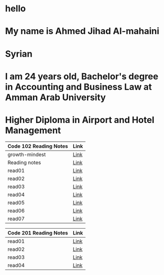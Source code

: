 # hello

# My name is Ahmed Jihad Al-mahaini
# Syrian
#  I am 24 years old,   Bachelor's degree in Accounting and Business Law at Amman Arab University
# Higher Diploma in Airport and Hotel Management







| Code 102 Reading Notes  |   Link     
|----------|:-------------
| growth-mindest | [Link](https://ahmadjihadalmahaini.github.io/reading-notes/102.md/growth-mindest)
| Reading notes | [Link](https://ahmadjihadalmahaini.github.io/reading-notes/)
| read01 |  [Link](https://ahmadjihadalmahaini.github.io/reading-notes/102.md/read01)
| read02 | [Link](https://ahmadjihadalmahaini.github.io/reading-notes/102.md/read02)
| read03 |  [Link](https://ahmadjihadalmahaini.github.io/reading-notes/102.md/read03)
| read04 | [Link](https://ahmadjihadalmahaini.github.io/reading-notes/102.md/read04)
| read05 | [Link](https://ahmadjihadalmahaini.github.io/reading-notes/102.md/read05)
| read06 |  [Link](https://ahmadjihadalmahaini.github.io/reading-notes/102.md/read06)
| read07 | [Link](https://ahmadjihadalmahaini.github.io/reading-notes/102.md/read07)

 


| Code 201 Reading Notes  |   Link     
|----------|:-------------
| read01 | [Link](https://ahmadjihadalmahaini.github.io/reading-notes/201.md/class-01)
| read02 | [Link](https://ahmadjihadalmahaini.github.io/reading-notes/201.md/class-02)
| read03 | [Link](https://ahmadjihadalmahaini.github.io/reading-notes/201.md/class-03)
| read04 | [Link](https://ahmadjihadalmahaini.github.io/reading-notes/201.md/class-04)
